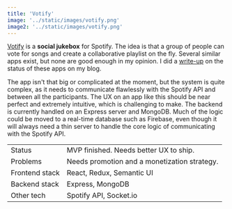 ```yaml
---
title: 'Votify'
image: '../static/images/votify.png'
image2: '../static/images/votify.png'
---
```


[Votify](https://votify-client.web.app) is a **social jukebox** for Spotify. The idea is that a group of people can vote for songs and create a collaborative playlist on the fly. Several similar apps exist, but none are good enough in my opinion. I did a [write-up](https://blog.vikfand.com/posts/spotify-social-jukeboxes/) on the status of these apps on my blog.

The app isn't that big or complicated at the moment, but the system is quite complex, as it needs to communicate flawlessly with the Spotify API and between all the participants. The UX on an app like this should be near perfect and extremely intuitive, which is challenging to make. The backend is currently handled on an Express server and MongoDB. Much of the logic could be moved to a real-time database such as Firebase, even though it will always need a thin server to handle the core logic of communicating with the Spotify API.

|                |                                              |
| -------------- | -------------------------------------------- |
| Status         | MVP finished. Needs better UX to ship.       |
| Problems       | Needs promotion and a monetization strategy. |
| Frontend stack | React, Redux, Semantic UI                    |
| Backend stack  | Express, MongoDB                             |
| Other tech     | Spotify API, Socket.io                       |
